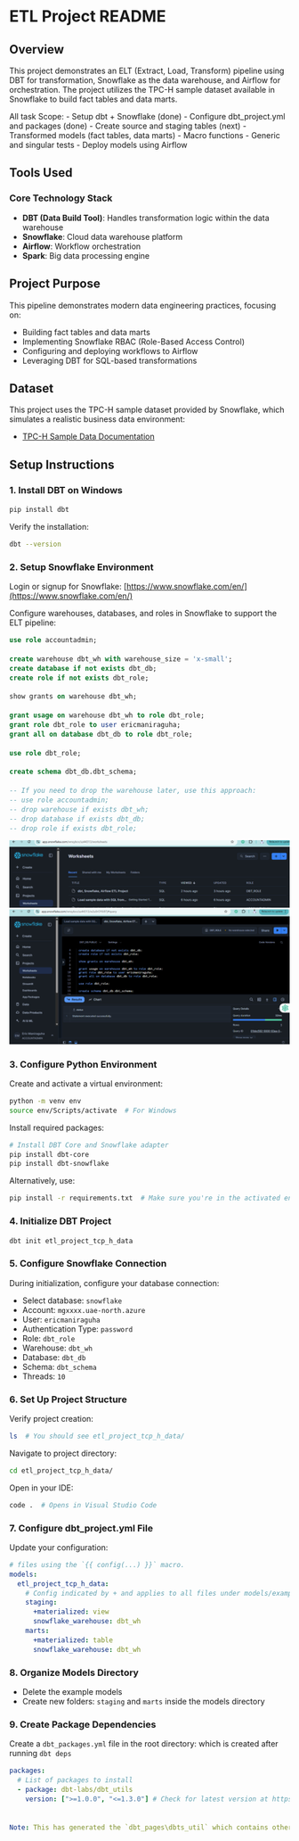 # ETL Project README 

## Overview
This project demonstrates an ELT (Extract, Load, Transform) pipeline using DBT for transformation, Snowflake as the data warehouse, and Airflow for orchestration. The project utilizes the TPC-H sample dataset available in Snowflake to build fact tables and data marts.

All task Scope:
    - Setup dbt + Snowflake  (done)
    - Configure dbt_project.yml and packages (done)
    - Create source and staging tables (next)
    - Transformed models (fact tables, data marts)
    - Macro functions
    - Generic and singular tests
    - Deploy models using Airflow

## Tools Used

### Core Technology Stack
- **DBT (Data Build Tool)**: Handles transformation logic within the data warehouse
- **Snowflake**: Cloud data warehouse platform
- **Airflow**: Workflow orchestration
- **Spark**: Big data processing engine

## Project Purpose
This pipeline demonstrates modern data engineering practices, focusing on:
- Building fact tables and data marts
- Implementing Snowflake RBAC (Role-Based Access Control)
- Configuring and deploying workflows to Airflow
- Leveraging DBT for SQL-based transformations

## Dataset
This project uses the TPC-H sample dataset provided by Snowflake, which simulates a realistic business data environment:
- [TPC-H Sample Data Documentation](https://docs.snowflake.com/en/user-guide/sample-data-tpch)

## Setup Instructions

### 1. Install DBT on Windows
```bash
pip install dbt
```

Verify the installation:
```bash
dbt --version
```

### 2. Setup Snowflake Environment
Login or signup for Snowflake: [https://www.snowflake.com/en/](https://www.snowflake.com/en/)

Configure warehouses, databases, and roles in Snowflake to support the ELT pipeline:

```sql
use role accountadmin;

create warehouse dbt_wh with warehouse_size = 'x-small';
create database if not exists dbt_db;
create role if not exists dbt_role;

show grants on warehouse dbt_wh;

grant usage on warehouse dbt_wh to role dbt_role;
grant role dbt_role to user ericmaniraguha;
grant all on database dbt_db to role dbt_role;

use role dbt_role;

create schema dbt_db.dbt_schema;

-- If you need to drop the warehouse later, use this approach:
-- use role accountadmin;
-- drop warehouse if exists dbt_wh;
-- drop database if exists dbt_db;
-- drop role if exists dbt_role;
```
![Project worksheet Queries](image.png)
![aProject worksheet](image-1.png)
### 3. Configure Python Environment
Create and activate a virtual environment:
```bash
python -m venv env
source env/Scripts/activate  # For Windows
```

Install required packages:
```bash
# Install DBT Core and Snowflake adapter
pip install dbt-core
pip install dbt-snowflake
```

Alternatively, use:
```bash
pip install -r requirements.txt  # Make sure you're in the activated environment
```

### 4. Initialize DBT Project
```bash
dbt init etl_project_tcp_h_data
```

### 5. Configure Snowflake Connection
During initialization, configure your database connection:
- Select database: `snowflake`
- Account: `mgxxxx.uae-north.azure`
- User: `ericmaniraguha`
- Authentication Type: `password`
- Role: `dbt_role`
- Warehouse: `dbt_wh`
- Database: `dbt_db`
- Schema: `dbt_schema`
- Threads: `10`

### 6. Set Up Project Structure
Verify project creation:
```bash
ls  # You should see etl_project_tcp_h_data/
```

Navigate to project directory:
```bash
cd etl_project_tcp_h_data/
```

Open in your IDE:
```bash
code .  # Opens in Visual Studio Code
```

### 7. Configure dbt_project.yml File
Update your configuration:
```yaml
# files using the `{{ config(...) }}` macro.
models:
  etl_project_tcp_h_data:
    # Config indicated by + and applies to all files under models/example/
    staging:
      +materialized: view
      snowflake_warehouse: dbt_wh
    marts:
      +materialized: table
      snowflake_warehouse: dbt_wh
```

### 8. Organize Models Directory
- Delete the example models
- Create new folders: `staging` and `marts` inside the models directory

### 9. Create Package Dependencies
Create a `dbt_packages.yml` file in the root directory: which is created after running `dbt deps`
```yaml
packages:
  # List of packages to install
  - package: dbt-labs/dbt_utils
    version: [">=1.0.0", "<=1.3.0"] # Check for latest version at https://github.com/dbt-labs/dbt-core


Note: This has generated the `dbt_pages\dbts_util` which contains other files and has generated also `package-lock.yml`